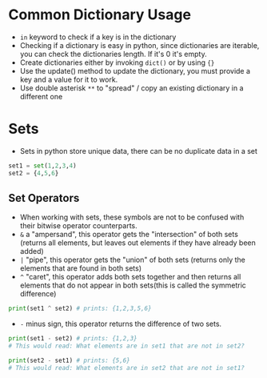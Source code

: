 # Common Dictionary Usage
- `in` keyword to check if a key is in the dictionary
- Checking if a dictionary is easy in python, since dictionaries are iterable, you can check the dictionaries length. If it's 0 it's empty.
- Create dictionaries either by invoking `dict()` or by using `{}`
- Use the update() method to update the dictionary, you must provide a key and a value for it to work.
- Use double asterisk `**` to "spread" / copy an existing dictionary in a different one

# Sets
- Sets in python store unique data, there can be no duplicate data in a set
```python
set1 = set(1,2,3,4)
set2 = {4,5,6}
```

## Set Operators
- When working with sets, these symbols are not to be confused with their bitwise operator counterparts. 
- `&` a "ampersand", this operator gets the "intersection" of both sets (returns all elements, but leaves out elements if they have already been added)
- `|` "pipe", this operator gets the "union" of both sets (returns only the elements that are found in both sets)
- `^` "caret", this operator adds both sets together and then returns all elements that do not appear in both sets(this is called the symmetric difference)
```python
print(set1 ^ set2) # prints: {1,2,3,5,6}
```
- `-` minus sign, this operator returns the difference of two sets.
```python
print(set1 - set2) # prints: {1,2,3}
# This would read: What elements are in set1 that are not in set2?

print(set2 - set1) # prints: {5,6}
# This would read: What elements are in set2 that are not in set1?
```